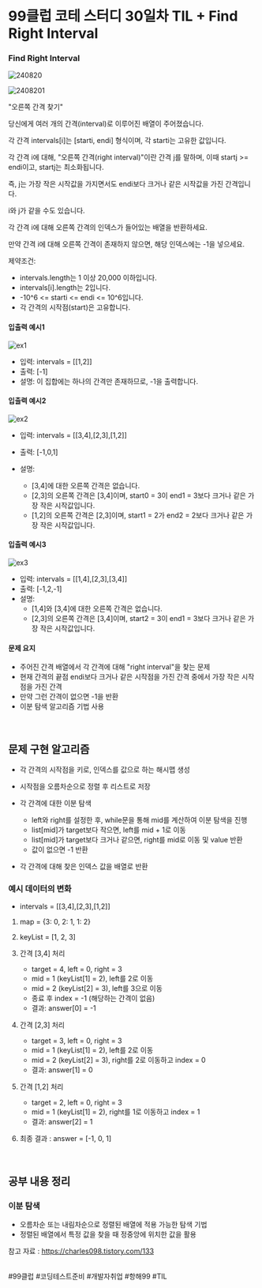 # 99클럽 코테 스터디 30일차 TIL + Find Right Interval

### Find Right Interval

![240820](https://github.com/user-attachments/assets/dbdc3a58-7b19-4d9b-af9c-606f986c5b0d)

![2408201](https://github.com/user-attachments/assets/f79695ad-0ad5-4a72-a5b2-9a56cf36f5f9)

"오른쪽 간격 찾기"

당신에게 여러 개의 간격(interval)로 이루어진 배열이 주어졌습니다. 

각 간격 intervals[i]는 [starti, endi] 형식이며, 각 starti는 고유한 값입니다.

각 간격 i에 대해, "오른쪽 간격(right interval)"이란 간격 j를 말하며, 이때 startj >= endi이고, startj는 최소화됩니다. 

즉, j는 가장 작은 시작값을 가지면서도 endi보다 크거나 같은 시작값을 가진 간격입니다. 

i와 j가 같을 수도 있습니다.

각 간격 i에 대해 오른쪽 간격의 인덱스가 들어있는 배열을 반환하세요. 

만약 간격 i에 대해 오른쪽 간격이 존재하지 않으면, 해당 인덱스에는 -1을 넣으세요.

제약조건:

- intervals.length는 1 이상 20,000 이하입니다.
- intervals[i].length는 2입니다.
- -10^6 <= starti <= endi <= 10^6입니다.
- 각 간격의 시작점(start)은 고유합니다.

#### 입출력 예시1

![ex1](https://github.com/user-attachments/assets/c2801887-dbb7-4ccf-a06b-238915717865)

- 입력: intervals = [[1,2]]
- 출력: [-1]
- 설명: 이 집합에는 하나의 간격만 존재하므로, -1을 출력합니다.

#### 입출력 예시2

![ex2](https://github.com/user-attachments/assets/5ee8115a-52d1-4cb9-9c3d-b1ffd1936e46)

- 입력: intervals = [[3,4],[2,3],[1,2]]
- 출력: [-1,0,1]
- 설명:

    - [3,4]에 대한 오른쪽 간격은 없습니다.
    - [2,3]의 오른쪽 간격은 [3,4]이며, start0 = 3이 end1 = 3보다 크거나 같은 가장 작은 시작값입니다.
    - [1,2]의 오른쪽 간격은 [2,3]이며, start1 = 2가 end2 = 2보다 크거나 같은 가장 작은 시작값입니다.

#### 입출력 예시3

![ex3](https://github.com/user-attachments/assets/64db05f0-6a18-47ae-815f-f3ec3f290d3c)

- 입력: intervals = [[1,4],[2,3],[3,4]]
- 출력: [-1,2,-1]
- 설명:
    - [1,4]와 [3,4]에 대한 오른쪽 간격은 없습니다.
    - [2,3]의 오른쪽 간격은 [3,4]이며, start2 = 3이 end1 = 3보다 크거나 같은 가장 작은 시작값입니다.


#### 문제 요지
- 주어진 간격 배열에서 각 간격에 대해 "right interval"을 찾는 문제
- 현재 간격의 끝점 endi보다 크거나 같은 시작점을 가진 간격 중에서 가장 작은 시작점을 가진 간격
- 만약 그런 간격이 없으면 -1을 반환
- 이분 탐색 알고리즘 기법 사용


<br>

## 문제 구현 알고리즘
- 각 간격의 시작점을 키로, 인덱스를 값으로 하는 해시맵 생성
- 시작점을 오름차순으로 정렬 후 리스트로 저장
- 각 간격에 대한 이분 탐색

    - left와 right를 설정한 후, while문을 통해 mid를 계산하여 이분 탐색을 진행
    - list[mid]가 target보다 작으면, left를 mid + 1로 이동
    - list[mid]가 target보다 크거나 같으면, right를 mid로 이동 및 value 반환
    - 값이 없으면 -1 반환

- 각 간격에 대해 찾은 인덱스 값을 배열로 반환

### 예시 데이터의 변화
- intervals = [[3,4],[2,3],[1,2]]

1. map = {3: 0, 2: 1, 1: 2}
2. keyList = [1, 2, 3]
3. 간격 [3,4] 처리

    - target = 4, left = 0, right = 3
    - mid = 1 (keyList[1] = 2), left를 2로 이동
    - mid = 2 (keyList[2] = 3), left를 3으로 이동
    - 종료 후 index = -1 (해당하는 간격이 없음)
    - 결과: answer[0] = -1

4. 간격 [2,3] 처리

    - target = 3, left = 0, right = 3
    - mid = 1 (keyList[1] = 2), left를 2로 이동
    - mid = 2 (keyList[2] = 3), right를 2로 이동하고 index = 0
    - 결과: answer[1] = 0

5. 간격 [1,2] 처리

    - target = 2, left = 0, right = 3
    - mid = 1 (keyList[1] = 2), right를 1로 이동하고 index = 1
    - 결과: answer[2] = 1
    
6. 최종 결과 : answer = [-1, 0, 1]

<br>

## 공부 내용 정리
### 이분 탐색
- 오름차순 또는 내림차순으로 정렬된 배열에 적용 가능한 탐색 기법
- 정렬된 배열에서 특정 값을 찾을 때 정중앙에 위치한 값을 활용

참고 자료 : https://charles098.tistory.com/133




<br>
#99클럽 #코딩테스트준비 #개발자취업 #항해99 #TIL
